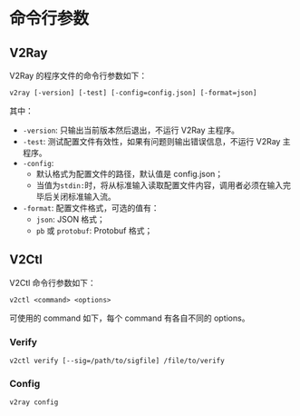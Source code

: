# 命令行参数

## V2Ray

V2Ray 的程序文件的命令行参数如下：

```shell
v2ray [-version] [-test] [-config=config.json] [-format=json]
```

其中：

* `-version`: 只输出当前版本然后退出，不运行 V2Ray 主程序。
* `-test`: 测试配置文件有效性，如果有问题则输出错误信息，不运行 V2Ray 主程序。
* `-config`:
  * 默认格式为配置文件的路径，默认值是 config.json；
  * 当值为`stdin:`时，将从标准输入读取配置文件内容，调用者必须在输入完毕后关闭标准输入流。
* `-format`: 配置文件格式，可选的值有：
  * `json`: JSON 格式；
  * `pb` 或 `protobuf`: Protobuf 格式；


## V2Ctl

V2Ctl 命令行参数如下：

```shell
v2ctl <command> <options>
```

可使用的 command 如下，每个 command 有各自不同的 options。

### Verify

`v2ctl verify [--sig=/path/to/sigfile] /file/to/verify`

### Config

`v2ray config`